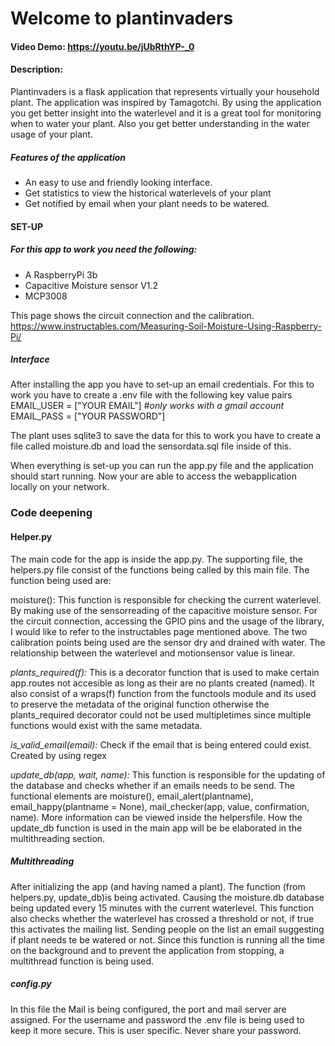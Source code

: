 # Welcome to plantinvaders # 
#### Video Demo:  https://youtu.be/jUbRthYP-_0
#### Description:

Plantinvaders is a flask application that represents virtually your household plant. The application was inspired by Tamagotchi. By using the application you get better insight into the waterlevel and it is a great tool for monitoring when to water your plant. Also you get better understanding in  the water usage of your plant.

##### Features of the application #####

- An easy to use and friendly looking interface.
- Get statistics to view the historical waterlevels of your plant
- Get notified by email when your plant needs to be watered.

#### SET-UP ####

##### For this app to work you need the following: #####

- A RaspberryPi 3b
- Capacitive Moisture sensor V1.2
- MCP3008

This page shows the circuit connection and the calibration.
https://www.instructables.com/Measuring-Soil-Moisture-Using-Raspberry-Pi/

##### Interface #####

After installing the app you have to set-up an email credentials. For this to work you have to create a .env file with the following key value pairs
EMAIL_USER = ["YOUR EMAIL"] *#only works with a gmail account*
EMAIL_PASS = ["YOUR PASSWORD"]

The plant uses sqlite3 to save the data for this to work you have to create a file called moisture.db and load the sensordata.sql file inside of this.

When everything is set-up you can run the app.py file and the application should start running. Now your are able to access the webapplication locally on your network.

### Code deepening ####

#### Helper.py ####
The main code for the app is inside the app.py. The supporting file, the helpers.py file consist of the functions being called by this main file. The function being used are:

moisture():
This function is responsible for checking the current waterlevel. By making use of the sensorreading of the capacitive moisture sensor. For the circuit connection, accessing the GPIO pins and the usage of the library, I would like to refer to the instructables page mentioned above. The two calibration points being used are the sensor dry and drained with water. The relationship between the waterlevel and motionsensor value is linear. 

*plants_required(f):*
This is a decorator function that is used to make certain app.routes not accesible as long as their are no plants created (named). It also consist of a wraps(f) function from the functools module and its used to preserve the metadata of the original function otherwise the plants_required decorator could not be used multipletimes since multiple functions would exist with the same metadata.

*is_valid_email(email):*
Check if the email that is being entered could exist. Created by using regex

*update_db(app, wait, name):*
This function is responsible for the updating of the database and checks whether if an emails needs to be send. The functional elements are moisture(), email_alert(plantname), email_happy(plantname = None), mail_checker(app, value, confirmation, name). More information can be viewed inside the helpersfile. How the update_db function is used in the main app will be be elaborated in the multithreading section. 

##### Multithreading #####
After initializing the app (and having named a plant). The function (from helpers.py, update_db)is being activated. Causing the moisture.db database being updated every 15 minutes with the current waterlevel. This function also checks whether the waterlevel has crossed a threshold or not, if true this activates the mailing list. Sending people on the list an email suggesting if plant needs te be watered or not. Since this function is running all the time on the background and to prevent the application from stopping, a multithread function is being used.

##### config.py #####
In this file the Mail is being configured, the port and mail server are assigned. 
For the username and password the .env file is being used to keep it more secure. This is user specific. Never share your password.

